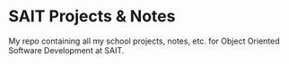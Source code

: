 # SAIT Projects & Notes
My repo containing all my school projects, notes, etc. for Object Oriented Software Development at SAIT.
